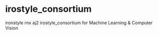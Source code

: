 # irostyle_consortium
ironstyle rnx aj2 irostyle_consortium for Machine Learning &amp; Computer Vision
